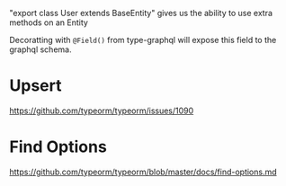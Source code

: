 "export class User extends BaseEntity" gives us the ability to use extra methods on an Entity

Decoratting with `@Field()` from type-graphql will expose this field to the graphql schema.

# Upsert

https://github.com/typeorm/typeorm/issues/1090

# Find Options

https://github.com/typeorm/typeorm/blob/master/docs/find-options.md
